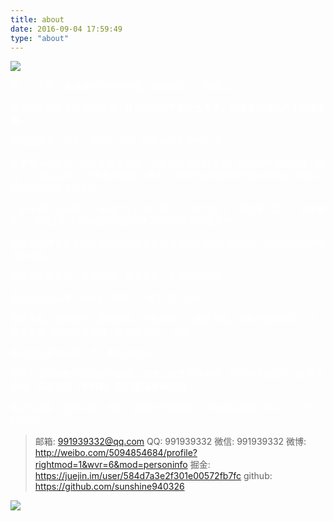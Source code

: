 ```yaml
---
title: about
date: 2016-09-04 17:59:49
type: "about"
---
```

![](http://oova2i5xh.bkt.clouddn.com/head5.jpg)
<div style="color:#fff">
我，一个在上海慢慢前行的程序媛，坚信越努力，越幸运。

很高兴大家能来到我的博客，首先说明**我不是什么大牛，但是是想成为大牛的程序媛**。

现在任职于一家十八线的小公司，但是很热爱我的工作。

大学是java专业（可以忽略这句话，大学并没有好好学习，现在想想也不后悔，哈哈），比起后台的工作更喜欢前端，基本上大四开始断断续续的自学前端，毕业之后开始前端开发的工作。

大家不要以为我是一个前端大牛，我只是一个小菜鸟罢了（真的是小菜鸟，不是谦虚）~现在正处于前端狂热的爱好者~所以可能会有些高产。

大部分的博客都是比较基础的但是容易出错或者不常用的知识点，力求将原理讲的简单全面。

喜欢追求新事物，喜欢总结，喜欢对比，喜欢刨根问题。

生活不应该只有 coding，我是一个爱生活的 girl~

喜欢多肉，喜欢摄影，喜欢旅游，也喜欢吃，也喜欢游戏，但是不敢经常玩，怕上瘾收不住（欢迎加我微信一起开黑农药），哈哈。

最近比较喜欢玩狼人杀，真的很烧脑。

有什么技术问题可以给我发邮件，微博上都是生活内容，也欢迎大家加我 qq 或者微信，来者不拒（**不陪聊，有问题请直接提问~**）。

最近在掘金上比较活跃，博文一般都同步在掘金，项目源码都在 github 上，求follow~。

> 邮箱: 991939332@qq.com
> QQ: 991939332
> 微信: 991939332
> 微博: http://weibo.com/5094854684/profile?rightmod=1&wvr=6&mod=personinfo
> 掘金: https://juejin.im/user/584d7a3e2f301e00572fb7fc
> github: https://github.com/sunshine940326 

</div>

![](http://oova2i5xh.bkt.clouddn.com/wechatme.jpg)
